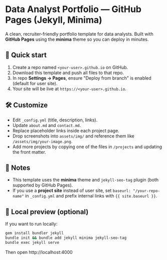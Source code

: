 # Data Analyst Portfolio — GitHub Pages (Jekyll, Minima)

A clean, recruiter-friendly portfolio template for data analysts. Built with **GitHub Pages** using the **minima** theme so you can deploy in minutes.

## 🚀 Quick start
1. Create a repo named `<your-user>.github.io` on GitHub.
2. Download this template and push all files to that repo.
3. In repo **Settings → Pages**, ensure "Deploy from branch" is enabled (default for user site).
4. Your site will be live at `https://<your-user>.github.io`.

## 🛠 Customize
- Edit `_config.yml` (title, description, links).  
- Update `about.md` and `contact.md`.  
- Replace placeholder links inside each project page.  
- Drop screenshots into `assets/img/` and reference them like `/assets/img/your-image.png`.  
- Add more projects by copying one of the files in `/projects` and updating the front matter.

## 🧩 Notes
- This template uses the **minima** theme and `jekyll-seo-tag` plugin (both supported by GitHub Pages).  
- If you use a **project site** instead of user site, set `baseurl: "/your-repo-name"` in `_config.yml` and prefix internal links with `{{ site.baseurl }}`.

## 🧪 Local preview (optional)
If you want to run locally:
```bash
gem install bundler jekyll
bundle init && bundle add jekyll minima jekyll-seo-tag
bundle exec jekyll serve
```
Then open http://localhost:4000
